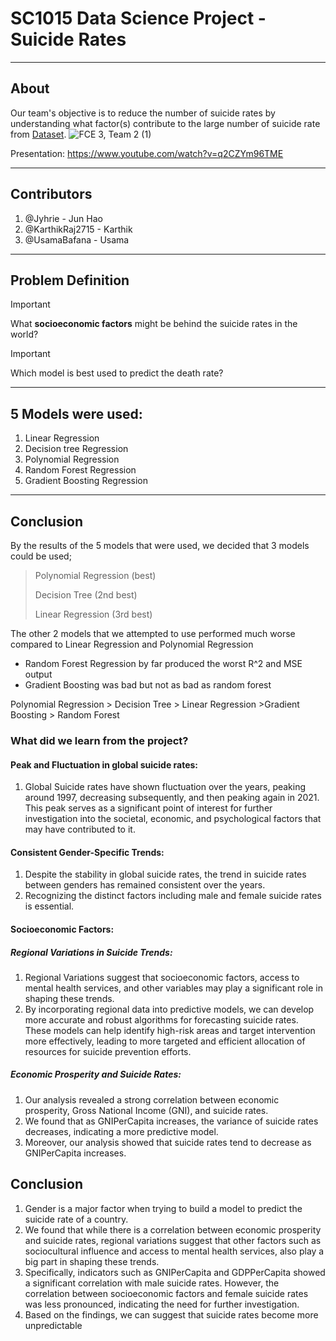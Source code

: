 # SC1015 Data Science Project - **Suicide Rates**
----------------
## About
Our team's objective is to reduce the number of suicide rates by understanding what factor(s) contribute to the large number of suicide rate from [Dataset]( https://www.kaggle.com/datasets/ronaldonyango/global-suicide-rates-1990-to-2022).
![FCE 3, Team 2 (1)](https://github.com/UsamaBafana/SC1015/assets/63994902/8ca7f055-36c0-4021-9da0-91032c290ed6)

Presentation: https://www.youtube.com/watch?v=q2CZYm96TME

-----
## Contributors 
1. @Jyhrie - Jun Hao
2. @KarthikRaj2715 - Karthik
3. @UsamaBafana - Usama

-----
## Problem Definition
> [!IMPORTANT]
>  What **socioeconomic factors** might be behind the suicide rates in the world?


> [!IMPORTANT]
> Which model is best used to predict the death rate?
----

## 5 Models were used:
1. Linear Regression
2. Decision tree Regression
3. Polynomial Regression
4. Random Forest Regression
5. Gradient Boosting Regression
   
-----

## Conclusion
By the results of the 5 models that were used, we decided that 3 models could be used;
>Polynomial Regression (best)
>
>Decision Tree (2nd best)
>
>Linear Regression (3rd best)

The other 2 models that we attempted to use performed much worse compared to Linear Regression and Polynomial Regression
- Random Forest Regression by far produced the worst R^2 and MSE output
- Gradient Boosting was bad but not as bad as random forest

Polynomial Regression > Decision Tree > Linear Regression  >Gradient Boosting > Random Forest

### What did we learn from the project?
#### Peak and  Fluctuation in global suicide rates:
1. Global Suicide rates have shown fluctuation over the years, peaking around 1997, decreasing subsequently, and then peaking again in 2021. This peak serves as a significant point of interest for further investigation into the societal, economic, and psychological factors that may have contributed to it.

#### Consistent Gender-Specific Trends:
1. Despite the stability in global suicide rates, the trend in suicide rates between genders has remained consistent over the years.
2. Recognizing the distinct factors including male and female suicide rates is essential.
   
#### Socioeconomic Factors:
##### Regional Variations in Suicide Trends:
1. Regional Variations suggest that socioeconomic factors, access to mental health services, and other variables may play a significant role in shaping these trends.
2. By incorporating regional data into predictive models, we can develop more accurate and robust algorithms for forecasting suicide rates. These models can help identify high-risk areas and target intervention more effectively, leading to more targeted and efficient allocation of resources for suicide prevention efforts.

##### Economic Prosperity and Suicide Rates:
1. Our analysis revealed a strong correlation between economic prosperity, Gross National Income (GNI), and suicide rates.
2. We found that as GNIPerCapita increases, the variance of suicide rates decreases, indicating a more predictive model.
3. Moreover, our analysis showed that suicide rates tend to decrease as GNIPerCapita increases.


## Conclusion
1. Gender is a major factor when trying to build a model to predict the suicide rate of a country.
2. We found that while there is a correlation between economic prosperity and suicide rates, regional variations suggest that other factors such as sociocultural influence and access to mental health services, also play a big part in shaping these trends.
3. Specifically, indicators such as GNIPerCapita and GDPPerCapita showed a significant correlation with male suicide rates. However, the correlation between socioeconomic factors and female suicide rates was less pronounced, indicating the need for further investigation.
4. Based on the findings, we can suggest that suicide rates become more unpredictable  
